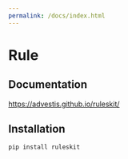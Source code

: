```yaml
---
permalink: /docs/index.html
---
```



# Rule

## Documentation

https://advestis.github.io/ruleskit/

## Installation


`pip install ruleskit`
